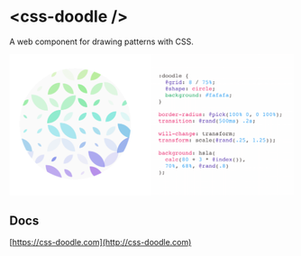 # &lt;css-doodle /&gt;

A web component for drawing patterns with CSS.

<a href="https://css-doodle.com/">
<img src="screenshot/doodle.png" width="800px" />
</a>

## Docs
[https://css-doodle.com](http://css-doodle.com)
